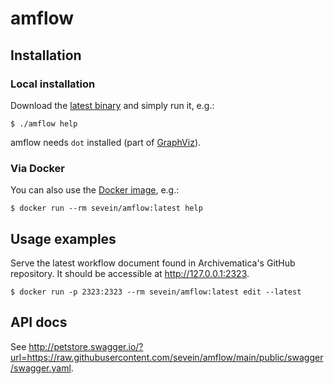 # amflow

## Installation

### Local installation

Download the [latest binary][0] and simply run it, e.g.:

    $ ./amflow help

amflow needs `dot` installed (part of [GraphViz](https://www.graphviz.org/)).

### Via Docker

You can also use the [Docker image][1], e.g.:

    $ docker run --rm sevein/amflow:latest help

## Usage examples

Serve the latest workflow document found in Archivematica's GitHub repository. It should be accessible at http://127.0.0.1:2323.

    $ docker run -p 2323:2323 --rm sevein/amflow:latest edit --latest

## API docs

See http://petstore.swagger.io/?url=https://raw.githubusercontent.com/sevein/amflow/main/public/swagger/swagger.yaml.

[0]: https://github.com/sevein/amflow/releases/latest
[1]: https://hub.docker.com/r/sevein/amflow/tags
